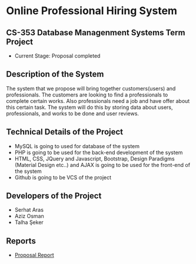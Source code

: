 # Online Professional Hiring System
## CS-353 Database Managenment Systems Term Project 

- Current Stage:
                  Proposal completed       

## Description of the System 

The system that we propose will bring together customers(users) and professionals. The customers are looking to find a professionals to complete certain works. Also professionals need a job and have offer about this certain task. The system will do this by storing data about users, professionals, and works to be done and user reviews.

## Technical Details of the Project

- MySQL is going to used for database of the system
- PHP is going to be used for the back-end development of the system
- HTML, CSS, JQuery and Javascript, Bootstrap, Design Paradigms (Material Design etc..) and AJAX is going to be used for the front-end of the system
- Github is going to be VCS of the project

## Developers of the Project

- Serhat Aras 
- Aziz Osman
- Talha Şeker

## Reports
- [Proposal Report](https://github.com/serhataras/OnlineHiringSystem/blob/master/documentation/Project%20Proposal.pdf "Proposal Report")

